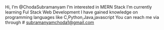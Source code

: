  Hi, I’m @ChodaSubramanyam
 I’m interested in MERN Stack 
 I’m currently learning Ful Stack Web Development
 I have gained knowledge on programming languages like C,Python,Java,javascript
 You can reach me via through # subramanyamchoda1@gmail.com
